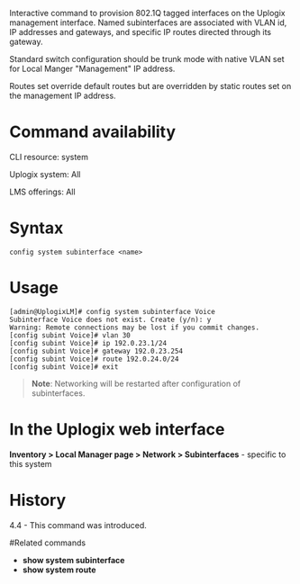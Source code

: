<!-- 5.4 -->

Interactive command to provision 802.1Q tagged interfaces on the Uplogix management interface.  Named subinterfaces are associated with VLAN id, IP addresses and gateways, and specific IP routes directed through its gateway.

Standard switch configuration should be trunk mode with native VLAN set for Local Manger "Management" IP address.  

Routes set override default routes but are overridden by static routes set on the management IP address.
 
# Command availability 

CLI resource: system

Uplogix system: All

LMS offerings: All

# Syntax 

```
config system subinterface <name>
```

# Usage 

```
[admin@UplogixLM]# config system subinterface Voice
Subinterface Voice does not exist. Create (y/n): y
Warning: Remote connections may be lost if you commit changes.
[config subint Voice]# vlan 30
[config subint Voice]# ip 192.0.23.1/24
[config subint Voice]# gateway 192.0.23.254
[config subint Voice]# route 192.0.24.0/24
[config subint Voice]# exit
```

> **Note**: Networking will be restarted after configuration of subinterfaces. 

# In the Uplogix web interface

**Inventory > Local Manager page > Network > Subinterfaces** - specific to this system

# History 

4.4 - This command was introduced.

#Related commands 

- **show system subinterface**
- **show system route**
